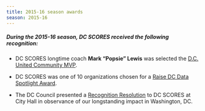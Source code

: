 ```yaml
---
title: 2015-16 season awards
season: 2015-16
---
```


##### During the **2015-16** season, DC SCORES received the following recognition:

- DC SCORES longtime coach **Mark “Popsie” Lewis** was selected the [D.C. United Community MVP](https://mlsworkscmvp.com/).

- DC SCORES was one of 10 organizations chosen for a [Raise DC Data Spotlight Award](http://www.raisedc.org/spotlight/dcscores).

- The DC Council presented a [Recognition Resolution](http://lims.dccouncil.us/Download/35811/CER21-0206-Introduction.pdf) to DC SCORES at City Hall in observance of our longstanding impact in Washington, DC.